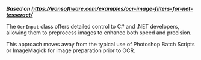 ***Based on <https://ironsoftware.com/examples/ocr-image-filters-for-net-tesseract/>***

The `OcrInput` class offers detailed control to C# and .NET developers, allowing them to preprocess images to enhance both speed and precision.

This approach moves away from the typical use of Photoshop Batch Scripts or ImageMagick for image preparation prior to OCR.